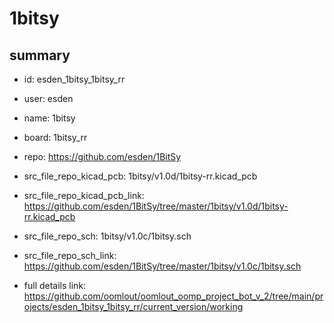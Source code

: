 # 1bitsy
 
## summary 
* id: esden_1bitsy_1bitsy_rr
* user: esden
* name: 1bitsy
* board: 1bitsy_rr
* repo: https://github.com/esden/1BitSy
* src_file_repo_kicad_pcb: 1bitsy/v1.0d/1bitsy-rr.kicad_pcb
* src_file_repo_kicad_pcb_link: https://github.com/esden/1BitSy/tree/master/1bitsy/v1.0d/1bitsy-rr.kicad_pcb


* src_file_repo_sch: 1bitsy/v1.0c/1bitsy.sch
* src_file_repo_sch_link: https://github.com/esden/1BitSy/tree/master/1bitsy/v1.0c/1bitsy.sch
* full details link: https://github.com/oomlout/oomlout_oomp_project_bot_v_2/tree/main/projects/esden_1bitsy_1bitsy_rr/current_version/working  






